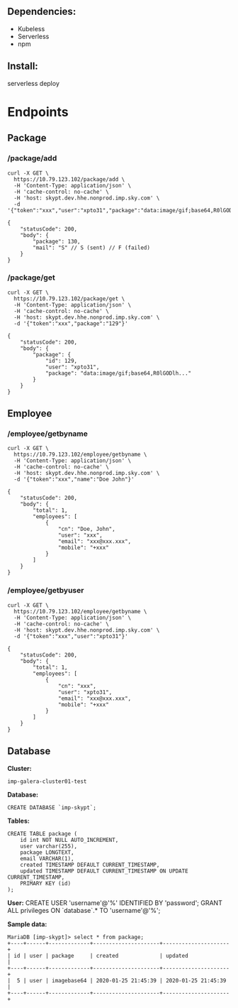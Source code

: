 ## Dependencies:
* Kubeless
* Serverless
* npm

## Install:
serverless deploy

# Endpoints

## Package

### /package/add
```
curl -X GET \
  https://10.79.123.102/package/add \
  -H 'Content-Type: application/json' \
  -H 'cache-control: no-cache' \
  -H 'host: skypt.dev.hhe.nonprod.imp.sky.com' \
  -d '{"token":"xxx","user":"xpto31","package":"data:image/gif;base64,R0lGODlh..."}'
```
```
{
    "statusCode": 200,
    "body": {
        "package": 130,
        "mail": "S" // S (sent) // F (failed)
    }
}
```

### /package/get
```
curl -X GET \
  https://10.79.123.102/package/get \
  -H 'Content-Type: application/json' \
  -H 'cache-control: no-cache' \
  -H 'host: skypt.dev.hhe.nonprod.imp.sky.com' \
  -d '{"token":"xxx","package":"129"}'
```
```
{
    "statusCode": 200,
    "body": {
        "package": {
            "id": 129,
            "user": "xpto31",
            "package": "data:image/gif;base64,R0lGODlh..."
        }
    }
}
```

## Employee

### /employee/getbyname
```
curl -X GET \
  https://10.79.123.102/employee/getbyname \
  -H 'Content-Type: application/json' \
  -H 'cache-control: no-cache' \
  -H 'host: skypt.dev.hhe.nonprod.imp.sky.com' \
  -d '{"token":"xxx","name":"Doe John"}'
```
```
{
    "statusCode": 200,
    "body": {
        "total": 1,
        "employees": [
            {
                "cn": "Doe, John",
                "user": "xxx",
                "email": "xxx@xxx.xxx",
                "mobile": "+xxx"
            }
        ]
    }
}
```

### /employee/getbyuser
```
curl -X GET \
  https://10.79.123.102/employee/getbyname \
  -H 'Content-Type: application/json' \
  -H 'cache-control: no-cache' \
  -H 'host: skypt.dev.hhe.nonprod.imp.sky.com' \
  -d '{"token":"xxx","user":"xpto31"}'
```
```
{
    "statusCode": 200,
    "body": {
        "total": 1,
        "employees": [
            {
                "cn": "xxx",
                "user": "xpto31",
                "email": "xxx@xxx.xxx",
                "mobile": "+xxx"
            }
        ]
    }
}
```

## Database
**Cluster:**
```
imp-galera-cluster01-test
```
**Database:**
```
CREATE DATABASE `imp-skypt`;
```
**Tables:** 
```
CREATE TABLE package (
    id int NOT NULL AUTO_INCREMENT,
    user varchar(255),
    package LONGTEXT,
    email VARCHAR(1),
    created TIMESTAMP DEFAULT CURRENT_TIMESTAMP,
    updated TIMESTAMP DEFAULT CURRENT_TIMESTAMP ON UPDATE CURRENT_TIMESTAMP,
    PRIMARY KEY (id)
);
```
**User:** 
CREATE USER 'username'@'%' IDENTIFIED BY 'password';
GRANT ALL privileges ON \`database\`.* TO 'username'@'%';

**Sample data:**
```
MariaDB [imp-skypt]> select * from package;
+----+------+-------------+---------------------+---------------------+
| id | user | package     | created             | updated             |
+----+------+-------------+---------------------+---------------------+
|  5 | user | imagebase64 | 2020-01-25 21:45:39 | 2020-01-25 21:45:39 |
+----+------+-------------+---------------------+---------------------+
```
